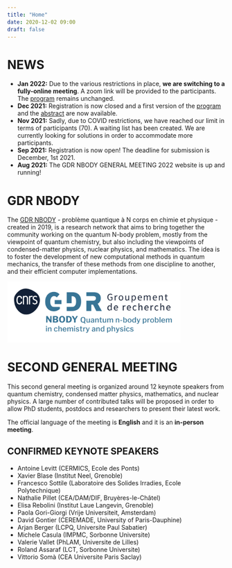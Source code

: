 ```yaml
---
title: "Home"
date: 2020-12-02 09:00
draft: false
---
```


# NEWS

* **Jan 2022:** Due to the various restrictions in place, **we are switching to a fully-online meeting**. A zoom link will be provided to the participants. The [program](planning) remains unchanged.
* **Dec 2021:** Registration is now closed and a first version of the [program](planning) and the [abstract](presentations) are now available.
* **Nov 2021:** Sadly, due to COVID restrictions, we have reached our limit in terms of participants (70). A waiting list has been created. 
We are currently looking for solutions in order to accommodate more participants.
* **Sep 2021:** Registration is now open! The deadline for submission is December, 1st 2021.
* **Aug 2021:** The GDR NBODY GENERAL MEETING 2022 website is up and running!

# GDR NBODY

The [GDR NBODY](https://wiki.lct.jussieu.fr/gdrnbody) - problème quantique à N corps en chimie et physique - created in 2019, is a research network that aims to bring together the community working on the quantum N-body problem, mostly from the viewpoint of quantum chemistry, but also including the viewpoints of condensed-matter physics, nuclear physics, and mathematics. The idea is to foster the development of new computational methods in quantum mechanics, the transfer of these methods from one discipline to another, and their efficient computer implementations.

<img width="400" style="vertical-align: middle;" src="/img/GDR_NBODY.png" />

# SECOND GENERAL MEETING

This second general meeting is organized around 12 keynote speakers from quantum chemistry, condensed matter physics, mathematics, and nuclear physics. A large number of contributed talks will be proposed in order to allow PhD students, postdocs and researchers to present their latest work.

The official language of the meeting is **English** and it is an **in-person meeting**.

## CONFIRMED KEYNOTE SPEAKERS

* Antoine Levitt (CERMICS, Ecole des Ponts)
* Xavier Blase (Institut Neel, Grenoble)
* Francesco Sottile (Laboratoire des Solides Irradies, Ecole Polytechnique)
* Nathalie Pillet (CEA/DAM/DIF, Bruyères-le-Châtel)
* Elisa Rebolini (Institut Laue Langevin, Grenoble)
* Paola Gori-Giorgi (Vrije Universiteit, Amsterdam)
* David Gontier (CEREMADE, University of Paris-Dauphine)
* Arjan Berger (LCPQ, Universite Paul Sabatier)
* Michele Casula (IMPMC, Sorbonne Universite)
* Valerie Vallet (PhLAM, Universite de Lilles)
* Roland Assaraf (LCT, Sorbonne Universite)
* Vittorio Somà (CEA Universite Paris Saclay)

